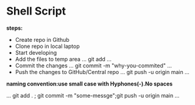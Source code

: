 # Shell Script

**steps:**
* Create repo in Github
* Clone repo in local laptop
* Start developing
* Add the files to temp area
...
git add <file-name>
...
* Commit the changes
...
git commit -m "why-you-commited"
...
* Push the changes to GitHub/Central repo
...
git push -u origin main
...

**naming convention:use small case with Hyphones(-).No spaces**

...
git add . ; git commit -m "some-messge";git push -u origin main
...